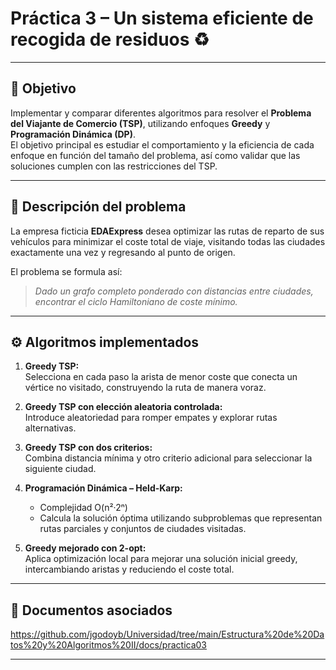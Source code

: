 # Práctica 3 – Un sistema eficiente de recogida de residuos ♻️
---

## 📌 Objetivo  
Implementar y comparar diferentes algoritmos para resolver el **Problema del Viajante de Comercio (TSP)**, utilizando enfoques **Greedy** y **Programación Dinámica (DP)**.  
El objetivo principal es estudiar el comportamiento y la eficiencia de cada enfoque en función del tamaño del problema, así como validar que las soluciones cumplen con las restricciones del TSP.

---

## 📄 Descripción del problema  
La empresa ficticia **EDAExpress** desea optimizar las rutas de reparto de sus vehículos para minimizar el coste total de viaje, visitando todas las ciudades exactamente una vez y regresando al punto de origen.

El problema se formula así:  
> *Dado un grafo completo ponderado con distancias entre ciudades, encontrar el ciclo Hamiltoniano de coste mínimo.*

---

## ⚙️ Algoritmos implementados  

1. **Greedy TSP:**  
   Selecciona en cada paso la arista de menor coste que conecta un vértice no visitado, construyendo la ruta de manera voraz.

2. **Greedy TSP con elección aleatoria controlada:**  
   Introduce aleatoriedad para romper empates y explorar rutas alternativas.

3. **Greedy TSP con dos criterios:**  
   Combina distancia mínima y otro criterio adicional para seleccionar la siguiente ciudad.

4. **Programación Dinámica – Held-Karp:**  
   - Complejidad O(n²·2ⁿ)  
   - Calcula la solución óptima utilizando subproblemas que representan rutas parciales y conjuntos de ciudades visitadas.

5. **Greedy mejorado con 2-opt:**  
   Aplica optimización local para mejorar una solución inicial greedy, intercambiando aristas y reduciendo el coste total.

---

## 📑 Documentos asociados  

https://github.com/jgodoyb/Universidad/tree/main/Estructura%20de%20Datos%20y%20Algoritmos%20II/docs/practica03

---